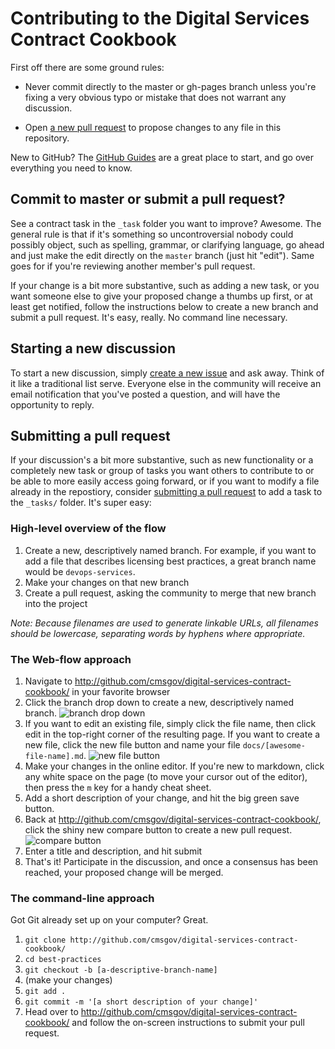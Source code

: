# Contributing to the Digital Services Contract Cookbook

First off there are some ground rules:

* Never commit directly to the master or gh-pages branch unless you're fixing a very obvious typo or mistake that does not warrant any discussion.

* Open [a new pull request](#) to propose changes to any file in this repository.

New to GitHub? The [GitHub Guides](http://guides.github.com) are a great place to start, and go over everything you need to know.

## Commit to master or submit a pull request?

See a contract task in the `_task` folder you want to improve? Awesome. The general rule is that if it's something so uncontroversial nobody could possibly object, such as spelling, grammar, or clarifying language, go ahead and just make the edit directly on the `master` branch (just hit "edit"). Same goes for if you're reviewing another member's pull request.

If your change is a bit more substantive, such as adding a new task, or you want someone else to give your proposed change a thumbs up first, or at least get notified, follow the instructions below to create a new branch and submit a pull request. It's easy, really. No command line necessary.

## Starting a new discussion

To start a new discussion, simply [create a new issue](#) and ask away. Think of it like a traditional list serve. Everyone else in the community will receive an email notification that you've posted a question, and will have the opportunity to reply.

## Submitting a pull request

If your discussion's a bit more substantive, such as new functionality or a completely new task or group of tasks you want others to contribute to or be able to more easily access going forward, or if you want to modify a file already in the repostiory, consider [submitting a pull request](https://help.github.com/articles/creating-a-pull-request) to add a task to the `_tasks/` folder.
It's super easy:

### High-level overview of the flow

1. Create a new, descriptively named branch. For example, if you want to add a file that describes licensing best practices, a great branch name would be `devops-services`.
2. Make your changes on that new branch
3. Create a pull request, asking the community to merge that new branch into the project

*Note: Because filenames are used to generate linkable URLs, all filenames should be lowercase, separating words by hyphens where appropriate.*

### The Web-flow approach

1. Navigate to http://github.com/cmsgov/digital-services-contract-cookbook/ in your favorite browser
2. Click the branch drop down to create a new, descriptively named branch. ![branch drop down](https://f.cloud.github.com/assets/282759/1035804/61aaff16-0f30-11e3-916b-452a8665425e.png)
3. If you want to edit an existing file, simply click the file name, then click edit in the top-right corner of the resulting page. If you want to create a new file, click the new file button and name your file `docs/[awesome-file-name].md`. ![new file button](https://f.cloud.github.com/assets/282759/1035818/9f60f770-0f30-11e3-9205-0157abee2d75.png)
4. Make your changes in the online editor. If you're new to markdown, click any white space on the page (to move your cursor out of the editor), then press the `m` key for a handy cheat sheet.
5. Add a short description of your change, and hit the big green save button.
6. Back at http://github.com/cmsgov/digital-services-contract-cookbook/, click the shiny new compare button to create a new pull request. ![compare button](https://f.cloud.github.com/assets/282759/1035855/764a0bf0-0f31-11e3-8c05-ddbe0b56e227.png)
7. Enter a title and description, and hit submit
8. That's it! Participate in the discussion, and once a consensus has been reached, your proposed change will be merged.

### The command-line approach

Got Git already set up on your computer? Great.

1. `git clone http://github.com/cmsgov/digital-services-contract-cookbook/`
2. `cd best-practices`
3. `git checkout -b [a-descriptive-branch-name]`
4. (make your changes)
5. `git add .`
6. `git commit -m '[a short description of your change]'`
7. Head over to http://github.com/cmsgov/digital-services-contract-cookbook/ and follow the on-screen instructions to submit your pull request.
